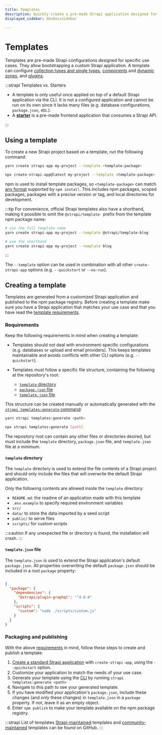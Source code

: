 ```yaml
---
title: Templates
description: Quickly create a pre-made Strapi application designed for a specific use case. It allows you to quickly bootstrap a custom Strapi application.
displayed_sidebar: devDocsSidebar

---
```


# Templates

Templates are pre-made Strapi configurations designed for specific use cases. They allow bootstrapping a custom Strapi application. A template can configure [collection types and single types](/user-docs/content-type-builder), [components](/dev-docs/backend-customization/models.md#components-2) and [dynamic zones](/dev-docs/backend-customization/models.md#dynamic-zones), and [plugins](/dev-docs/plugins).

:::strapi Templates vs. Starters

- A template is only useful once applied on top of a default Strapi application via the CLI. It is not a configured application and cannot be run on its own since it lacks many files (e.g. database configurations, `package.json`, etc.).
- A **[starter](https://strapi.io/starters)** is a pre-made frontend application that consumes a Strapi API.

:::

## Using a template

To create a new Strapi project based on a template, run the following command:

<Tabs groupId="yarn-npm">

<TabItem value="yarn" label="Yarn">

```sh
yarn create strapi-app my-project --template <template-package>
```

</TabItem>

<TabItem value="npm" label="NPM">

```sh
npx create-strapi-app@latest my-project --template <template-package>
```

</TabItem>

</Tabs>

npm is used to install template packages, so `<template-package>` can match [any format](https://docs.npmjs.com/cli/v8/commands/npm-install) supported by `npm install`. This includes npm packages, scoped packages, packages with a precise version or tag, and local directories for development.

:::tip
For convenience, official Strapi templates also have a shorthand, making it possible to omit the `@strapi/template-` prefix from the template npm package name:

```sh
# use the full template name
yarn create strapi-app my-project --template @strapi/template-blog

# use the shorthand
yarn create strapi-app my-project --template blog
```

:::

The `--template` option can be used in combination with all other `create-strapi-app` options (e.g. `--quickstart` or `--no-run`).

## Creating a template

Templates are generated from a customized Strapi application and published to the npm package registry. Before creating a template make sure you have a Strapi application that matches your use case and that you have read the [template requirements](#requirements).

### Requirements

Keep the following requirements in mind when creating a template:

* Templates should not deal with environment-specific configurations (e.g. databases or upload and email providers). This keeps templates maintainable and avoids conflicts with other CLI options (e.g. `--quickstart`).

* Templates must follow a specific file structure, containing the following at the repository's root:
    * [`template` directory](#template-directory)
    * [`package.json` file](https://docs.npmjs.com/creating-a-package-json-file)
    * [`template.json` file](#template-json-file)

This structure can be created manually or automatically generated with the [`strapi templates:generate` command](/dev-docs/cli#strapi-templates-generate):

<Tabs groupId="yarn-npm">

<TabItem value="yarn" label="Yarn">

```sh
yarn strapi templates:generate <path>
```

</TabItem>

<TabItem value="npm" label="NPM">
  
```sh
npx strapi templates:generate [path]
```
  
</TabItem>

</Tabs>

The repository root can contain any other files or directories desired, but must include the `template` directory, `package.json` file, and `template.json` file at a minimum.

#### `template` directory

The `template` directory is used to extend the file contents of a Strapi project and should only include the files that will overwrite the default Strapi application.

Only the following contents are allowed inside the `template` directory:

- `README.md`: the readme of an application made with this template
- `.env.example` to specify required environment variables
- `src/`
- `data/` to store the data imported by a seed script
- `public/` to serve files
- `scripts/` for custom scripts

:::caution
If any unexpected file or directory is found, the installation will crash.
:::

#### `template.json` file

The `template.json` is used to extend the Strapi application's default `package.json`. All properties overwriting the default `package.json` should be included in a root `package` property:

```json title="./template.json"

{
  "package": {
    "dependencies": {
      "@strapi/plugin-graphql": "^4.0.0"
    },
    "scripts": {
      "custom": "node ./scripts/custom.js"
    }
  }
}
```

### Packaging and publishing

With the above [requirements](#requirements) in mind, follow these steps to create and publish a template:

1. [Create a standard Strapi application](/dev-docs/quick-start) with `create-strapi-app`, using the `--quickstart` option.
2. Customize your application to match the needs of your use case.
3. Generate your template using the [CLI](/dev-docs/cli#strapi-templates-generate) by running `strapi templates:generate <path>`
4. Navigate to this path to see your generated template.
5. If you have modified your application's `package.json`, include these changes (and _only_ these changes) in `template.json` in a `package` property. If not, leave it as an empty object.
6. Enter `npm publish` to make your template available on the npm package registry.

:::strapi List of templates
[Strapi-maintained](https://github.com/strapi/starters-and-templates) templates and [community-maintained](https://github.com/strapi/community-content/tree/master/templates) templates can be found on GitHub.
:::
